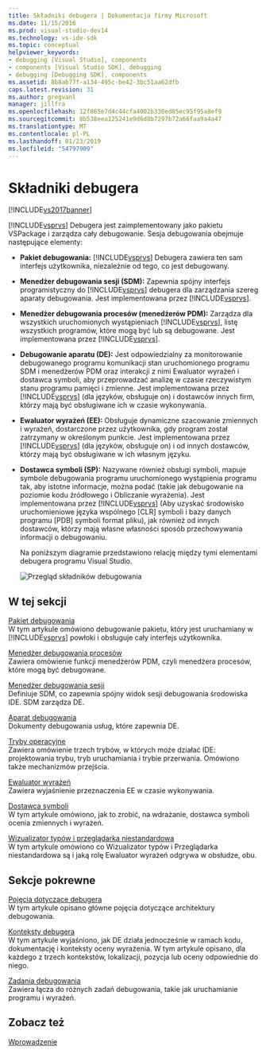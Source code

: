 ```yaml
---
title: Składniki debugera | Dokumentacja firmy Microsoft
ms.date: 11/15/2016
ms.prod: visual-studio-dev14
ms.technology: vs-ide-sdk
ms.topic: conceptual
helpviewer_keywords:
- debugging [Visual Studio], components
- components [Visual Studio SDK], debugging
- debugging [Debugging SDK], components
ms.assetid: 8b8ab77f-a134-495c-be42-3bc51aa62dfb
caps.latest.revision: 31
ms.author: gregvanl
manager: jillfra
ms.openlocfilehash: 12f865e7d4c44cfa4002b330ed85ec95f95a8ef9
ms.sourcegitcommit: 8b538eea125241e9d6d8b7297b72a66faa9a4a47
ms.translationtype: MT
ms.contentlocale: pl-PL
ms.lasthandoff: 01/23/2019
ms.locfileid: "54797909"
---
```

# <a name="debugger-components"></a>Składniki debugera
[!INCLUDE[vs2017banner](../../includes/vs2017banner.md)]

[!INCLUDE[vsprvs](../../includes/vsprvs-md.md)] Debugera jest zaimplementowany jako pakietu VSPackage i zarządza cały debugowanie. Sesja debugowania obejmuje następujące elementy:  
  
- **Pakiet debugowania:** [!INCLUDE[vsprvs](../../includes/vsprvs-md.md)] Debugera zawiera ten sam interfejs użytkownika, niezależnie od tego, co jest debugowany.  
  
- **Menedżer debugowania sesji (SDM):** Zapewnia spójny interfejs programistyczny do [!INCLUDE[vsprvs](../../includes/vsprvs-md.md)] debugera dla zarządzania szereg aparaty debugowania. Jest implementowana przez [!INCLUDE[vsprvs](../../includes/vsprvs-md.md)].  
  
- **Menedżer debugowania procesów (menedżerów PDM):** Zarządza dla wszystkich uruchomionych wystąpieniach [!INCLUDE[vsprvs](../../includes/vsprvs-md.md)], listę wszystkich programów, które mogą być lub są debugowane. Jest implementowana przez [!INCLUDE[vsprvs](../../includes/vsprvs-md.md)].  
  
- **Debugowanie aparatu (DE):** Jest odpowiedzialny za monitorowanie debugowanego programu komunikacji stan uruchomionego programu SDM i menedżerów PDM oraz interakcji z nimi Ewaluator wyrażeń i dostawca symboli, aby przeprowadzać analizę w czasie rzeczywistym stanu programu pamięci i zmienne. Jest implementowana przez [!INCLUDE[vsprvs](../../includes/vsprvs-md.md)] (dla języków, obsługuje on) i dostawców innych firm, którzy mają być obsługiwane ich w czasie wykonywania.  
  
- **Ewaluator wyrażeń (EE):** Obsługuje dynamiczne szacowanie zmiennych i wyrażeń, dostarczone przez użytkownika, gdy program został zatrzymany w określonym punkcie. Jest implementowana przez [!INCLUDE[vsprvs](../../includes/vsprvs-md.md)] (dla języków, obsługuje on) i od innych dostawców, którzy mają być obsługiwane w ich własnym języku.  
  
- **Dostawca symboli (SP):** Nazywane również obsługi symboli, mapuje symbole debugowania programu uruchomionego wystąpienia programu tak, aby istotne informacje, można podać (takie jak debugowanie na poziomie kodu źródłowego i Obliczanie wyrażenia). Jest implementowana przez [!INCLUDE[vsprvs](../../includes/vsprvs-md.md)] (Aby uzyskać środowisko uruchomieniowe języka wspólnego [CLR] symboli i bazy danych programu [PDB] symboli format pliku), jak również od innych dostawców, którzy mają własne własności sposób przechowywania informacji o debugowaniu.  
  
  Na poniższym diagramie przedstawiono relację między tymi elementami debugera programu Visual Studio.  
  
  ![Przegląd składników debugowania](../../extensibility/debugger/media/dbugcompovrview.gif "DBugCompOvrview")  
  
## <a name="in-this-section"></a>W tej sekcji  
 [Pakiet debugowania](../../extensibility/debugger/debug-package.md)  
 W tym artykule omówiono debugowanie pakietu, który jest uruchamiany w [!INCLUDE[vsprvs](../../includes/vsprvs-md.md)] powłoki i obsługuje cały interfejs użytkownika.  
  
 [Menedżer debugowania procesów](../../extensibility/debugger/process-debug-manager.md)  
 Zawiera omówienie funkcji menedżerów PDM, czyli menedżera procesów, które mogą być debugowane.  
  
 [Menedżer debugowania sesji](../../extensibility/debugger/session-debug-manager.md)  
 Definiuje SDM, co zapewnia spójny widok sesji debugowania środowiska IDE. SDM zarządza DE.  
  
 [Aparat debugowania](../../extensibility/debugger/debug-engine.md)  
 Dokumenty debugowania usług, które zapewnia DE.  
  
 [Tryby operacyjne](../../extensibility/debugger/operational-modes.md)  
 Zawiera omówienie trzech trybów, w których może działać IDE: projektowania trybu, tryb uruchamiania i trybie przerwania. Omówiono także mechanizmów przejścia.  
  
 [Ewaluator wyrażeń](../../extensibility/debugger/expression-evaluator.md)  
 Zawiera wyjaśnienie przeznaczenia EE w czasie wykonywania.  
  
 [Dostawca symboli](../../extensibility/debugger/symbol-provider.md)  
 W tym artykule omówiono, jak to zrobić, na wdrażanie, dostawca symboli ocenia zmiennych i wyrażeń.  
  
 [Wizualizator typów i przeglądarka niestandardowa](../../extensibility/debugger/type-visualizer-and-custom-viewer.md)  
 W tym artykule omówiono co Wizualizator typów i Przeglądarka niestandardowa są i jaką rolę Ewaluator wyrażeń odgrywa w obsłudze, obu.  
  
## <a name="related-sections"></a>Sekcje pokrewne  
 [Pojęcia dotyczące debugera](../../extensibility/debugger/debugger-concepts.md)  
 W tym artykule opisano główne pojęcia dotyczące architektury debugowania.  
  
 [Konteksty debugera](../../extensibility/debugger/debugger-contexts.md)  
 W tym artykule wyjaśniono, jak DE działa jednocześnie w ramach kodu, dokumentację i konteksty oceny wyrażenia. W tym artykule opisano, dla każdego z trzech kontekstów, lokalizacji, pozycja lub oceny odpowiednie do niego.  
  
 [Zadania debugowania](../../extensibility/debugger/debugging-tasks.md)  
 Zawiera łącza do różnych zadań debugowania, takie jak uruchamianie programu i wyrażeń.  
  
## <a name="see-also"></a>Zobacz też  
 [Wprowadzenie](../../extensibility/debugger/getting-started-with-debugger-extensibility.md)
